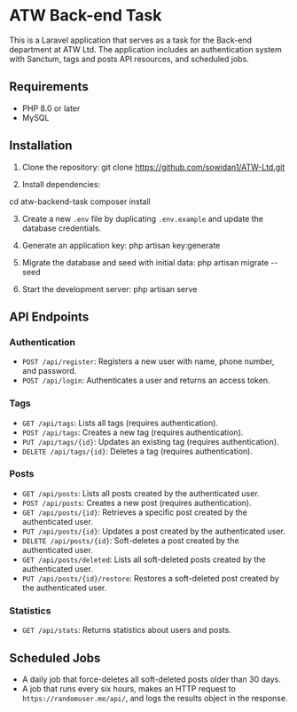 # ATW Back-end Task

This is a Laravel application that serves as a task for the Back-end department at ATW Ltd. The application includes an authentication system with Sanctum, tags and posts API resources, and scheduled jobs.

## Requirements

- PHP 8.0 or later
- MySQL

## Installation

1. Clone the repository: git clone https://github.com/sowidan1/ATW-Ltd.git

2. Install dependencies:
   
cd atw-backend-task
composer install

3. Create a new `.env` file by duplicating `.env.example` and update the database credentials.

4. Generate an application key: php artisan key:generate

5. Migrate the database and seed with initial data: php artisan migrate --seed

6. Start the development server: php artisan serve

## API Endpoints

### Authentication

- `POST /api/register`: Registers a new user with name, phone number, and password.
- `POST /api/login`: Authenticates a user and returns an access token.

### Tags

- `GET /api/tags`: Lists all tags (requires authentication).
- `POST /api/tags`: Creates a new tag (requires authentication).
- `PUT /api/tags/{id}`: Updates an existing tag (requires authentication).
- `DELETE /api/tags/{id}`: Deletes a tag (requires authentication).

### Posts

- `GET /api/posts`: Lists all posts created by the authenticated user.
- `POST /api/posts`: Creates a new post (requires authentication).
- `GET /api/posts/{id}`: Retrieves a specific post created by the authenticated user.
- `PUT /api/posts/{id}`: Updates a post created by the authenticated user.
- `DELETE /api/posts/{id}`: Soft-deletes a post created by the authenticated user.
- `GET /api/posts/deleted`: Lists all soft-deleted posts created by the authenticated user.
- `PUT /api/posts/{id}/restore`: Restores a soft-deleted post created by the authenticated user.

### Statistics

- `GET /api/stats`: Returns statistics about users and posts.

## Scheduled Jobs

- A daily job that force-deletes all soft-deleted posts older than 30 days.
- A job that runs every six hours, makes an HTTP request to `https://randomuser.me/api/`, and logs the results object in the response.


